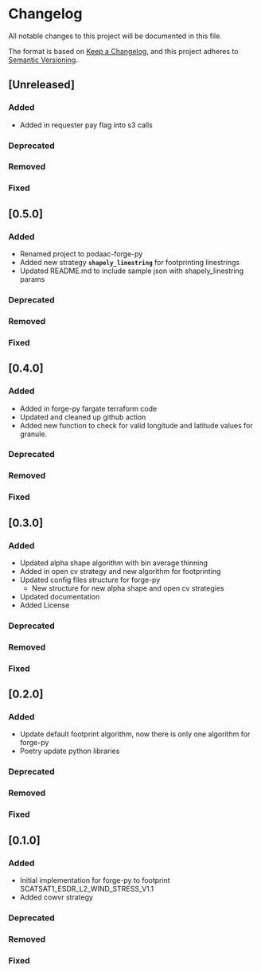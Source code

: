 # Changelog

All notable changes to this project will be documented in this file.

The format is based on [Keep a Changelog](https://keepachangelog.com/en/1.0.0/),
and this project adheres to [Semantic Versioning](https://semver.org/spec/v2.0.0.html).

## [Unreleased]

### Added
- Added in requester pay flag into s3 calls
### Deprecated
### Removed
### Fixed


## [0.5.0]

### Added
- Renamed project to podaac-forge-py
- Added new strategy **`shapely_linestring`** for footprinting linestrings
- Updated README.md to include sample json with shapely_linestring params
### Deprecated
### Removed
### Fixed


## [0.4.0]

### Added
- Added in forge-py fargate terraform code
- Updated and cleaned up github action
- Added new function to check for valid longitude and latitude values for granule.
### Deprecated
### Removed
### Fixed


## [0.3.0]

### Added
- Updated alpha shape algorithm with bin average thinning
- Added in open cv strategy and new algorithm for footprinting
- Updated config files structure for forge-py
  - New structure for new alpha shape and open cv strategies
- Updated documentation
- Added License
### Deprecated
### Removed
### Fixed


## [0.2.0]

### Added
- Update default footprint algorithm, now there is only one algorithm for forge-py
- Poetry update python libraries
### Deprecated
### Removed
### Fixed


## [0.1.0]

### Added
- Initial implementation for forge-py to footprint SCATSAT1_ESDR_L2_WIND_STRESS_V1.1
- Added cowvr strategy
### Deprecated
### Removed
### Fixed
